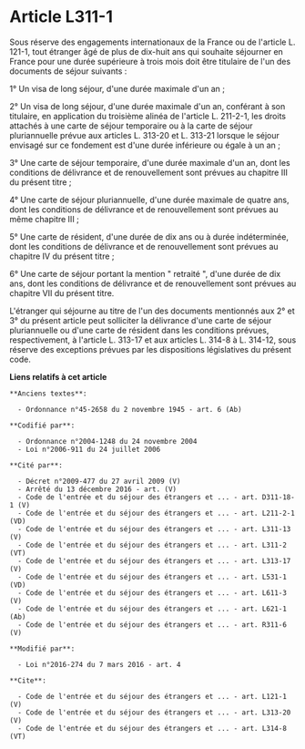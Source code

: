 # Article L311-1

Sous réserve des engagements internationaux de la France ou de l'article L. 121-1, tout étranger âgé de plus de dix-huit ans
qui souhaite séjourner en France pour une durée supérieure à trois mois doit être titulaire de l'un des documents de séjour
suivants : 

1° Un visa de long séjour, d'une durée maximale d'un an ; 

2° Un visa de long séjour, d'une durée maximale d'un an, conférant à son titulaire, en application du troisième alinéa de
l'article L. 211-2-1, les droits attachés à une carte de séjour temporaire ou à la carte de séjour pluriannuelle prévue aux
articles L. 313-20 et L. 313-21 lorsque le séjour envisagé sur ce fondement est d'une durée inférieure ou égale à un an ; 

3° Une carte de séjour temporaire, d'une durée maximale d'un an, dont les conditions de délivrance et de renouvellement sont
prévues au chapitre III du présent titre ; 

4° Une carte de séjour pluriannuelle, d'une durée maximale de quatre ans, dont les conditions de délivrance et de
renouvellement sont prévues au même chapitre III ; 

5° Une carte de résident, d'une durée de dix ans ou à durée indéterminée, dont les conditions de délivrance et de
renouvellement sont prévues au chapitre IV du présent titre ; 

6° Une carte de séjour portant la mention " retraité ", d'une durée de dix ans, dont les conditions de délivrance et de
renouvellement sont prévues au chapitre VII du présent titre. 

L'étranger qui séjourne au titre de l'un des documents mentionnés aux 2° et 3° du présent article peut solliciter la
délivrance d'une carte de séjour pluriannuelle ou d'une carte de résident dans les conditions prévues, respectivement, à
l'article L. 313-17 et aux articles L. 314-8 à L. 314-12, sous réserve des exceptions prévues par les dispositions
législatives du présent code.

**Liens relatifs à cet article**

	**Anciens textes**:

	  - Ordonnance n°45-2658 du 2 novembre 1945 - art. 6 (Ab)

	**Codifié par**:

	  - Ordonnance n°2004-1248 du 24 novembre 2004
	  - Loi n°2006-911 du 24 juillet 2006

	**Cité par**:

	  - Décret n°2009-477 du 27 avril 2009 (V)
	  - Arrêté du 13 décembre 2016 - art. (V)
	  - Code de l'entrée et du séjour des étrangers et ... - art. D311-18-1 (V)
	  - Code de l'entrée et du séjour des étrangers et ... - art. L211-2-1 (VD)
	  - Code de l'entrée et du séjour des étrangers et ... - art. L311-13 (V)
	  - Code de l'entrée et du séjour des étrangers et ... - art. L311-2 (VT)
	  - Code de l'entrée et du séjour des étrangers et ... - art. L313-17 (V)
	  - Code de l'entrée et du séjour des étrangers et ... - art. L531-1 (VD)
	  - Code de l'entrée et du séjour des étrangers et ... - art. L611-3 (V)
	  - Code de l'entrée et du séjour des étrangers et ... - art. L621-1 (Ab)
	  - Code de l'entrée et du séjour des étrangers et ... - art. R311-6 (V)

	**Modifié par**:

	  - Loi n°2016-274 du 7 mars 2016 - art. 4

	**Cite**:

	  - Code de l'entrée et du séjour des étrangers et ... - art. L121-1 (V)
	  - Code de l'entrée et du séjour des étrangers et ... - art. L313-20 (V)
	  - Code de l'entrée et du séjour des étrangers et ... - art. L314-8 (VT)

